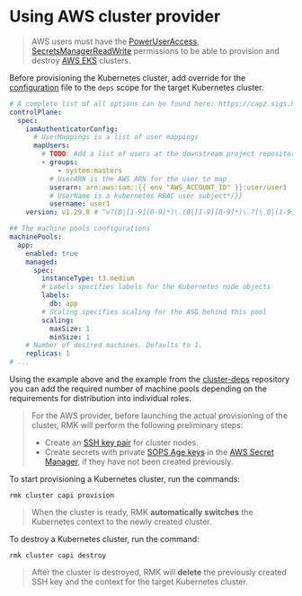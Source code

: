 # Using AWS cluster provider

> AWS users must have the
> [PowerUserAccess](https://docs.aws.amazon.com/aws-managed-policy/latest/reference/PowerUserAccess.html),
> [SecretsManagerReadWrite](https://docs.aws.amazon.com/aws-managed-policy/latest/reference/SecretsManagerReadWrite.html)
> permissions to be able to provision and destroy [AWS EKS](https://aws.amazon.com/eks/) clusters.

Before provisioning the Kubernetes cluster, add override for
the [configuration](https://github.com/edenlabllc/cluster-deps.bootstrap.infra/blob/develop/etc/deps/develop/values/aws-cluster.yaml.gotmpl)
file to the `deps` scope for the target Kubernetes cluster.

```yaml
# A complete list of all options can be found here: https://capz.sigs.k8s.io/reference/v1beta1-api
controlPlane:
  spec:
    iamAuthenticatorConfig:
      # UserMappings is a list of user mappings
      mapUsers:
        # TODO: Add a list of users at the downstream project repository level
        - groups:
            - system:masters
          # UserARN is the AWS ARN for the user to map
          userarn: arn:aws:iam::{{ env "AWS_ACCOUNT_ID" }}:user/user1
          # UserName is a kubernetes RBAC user subject*/}}
          username: user1
    version: v1.29.8 # ^v?(0|[1-9][0-9]*)\.(0|[1-9][0-9]*)\.?(\.0|[1-9][0-9]*)?$

## The machine pools configurations
machinePools:
  app:
    enabled: true
    managed:
      spec:
        instanceType: t3.medium
        # Labels specifies labels for the Kubernetes node objects
        labels:
          db: app
        # Scaling specifies scaling for the ASG behind this pool
        scaling:
          maxSize: 1
          minSize: 1
    # Number of desired machines. Defaults to 1.
    replicas: 1
# ...
```

Using the example above and the example from
the [cluster-deps](https://github.com/edenlabllc/cluster-deps.bootstrap.infra/blob/develop/etc/deps/develop/values/aws-cluster.yaml.gotmpl)
repository you can add the required number of machine pools depending on the requirements for distribution into individual roles.

> For the AWS provider, before launching the actual provisioning of the cluster,
> RMK will perform the following preliminary steps:
>
> - Create an [SSH key pair](https://docs.aws.amazon.com/AWSEC2/latest/UserGuide/ec2-key-pairs.html) for cluster nodes.
> - Create secrets with private [SOPS Age keys](../secrets-management/secrets-management.md#secret-keys) in the
>   [AWS Secret Manager](https://aws.amazon.com/secrets-manager/), if they have not been created previously.

To start provisioning a Kubernetes cluster, run the commands:

```shell
rmk cluster capi provision
```

> When the cluster is ready, RMK **automatically switches** the Kubernetes context to the newly created cluster.

To destroy a Kubernetes cluster, run the command:

```shell
rmk cluster capi destroy
```

> After the cluster is destroyed, RMK will **delete** the previously created SSH key and the context
> for the target Kubernetes cluster.
